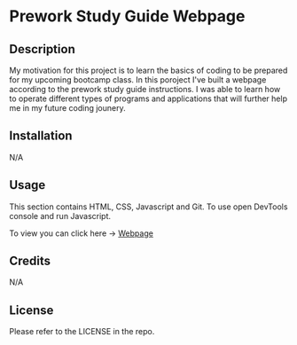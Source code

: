 # Prework Study Guide Webpage

## Description

My motivation for this project is to learn the basics of coding to be prepared for my upcoming bootcamp class. In this poroject I've built a webpage according to the prework study guide instructions. I was able to learn how to operate different types of programs and applications that will further help me in my future coding jounery.

## Installation

N/A

## Usage

This section contains HTML, CSS, Javascript and Git. To use open DevTools console and run Javascript.

To view you can click here → <a href="https://thaivytran.github.io/prework-study-guide/" target="_blank">Webpage</a>

## Credits

N/A

## License

Please refer to the LICENSE in the repo.

